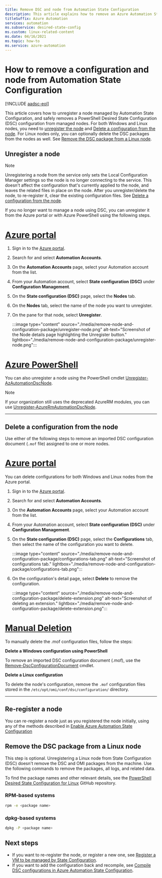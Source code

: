 ```yaml
---
title: Remove DSC and node from Automation State Configuration
description: This article explains how to remove an Azure Automation State Configuration (DSC) configuration document assigned and unregister a managed node.
titleSuffix: Azure Automation
services: automation
ms.subservice: desired-state-config
ms.custom: linux-related-content
ms.date: 04/16/2021
ms.topic: how-to
ms.service: azure-automation
---
```


# How to remove a configuration and node from Automation State Configuration

[!INCLUDE [aadsc-eol](~/includes/dsc-automation/aadsc-eol.md)]

This article covers how to unregister a node managed by Automation State Configuration, and safely
removes a PowerShell Desired State Configuration (DSC) configuration from managed nodes. For both
Windows and Linux nodes, you need to [unregister the node][09] and
[Delete a configuration from the node][07]. For Linux nodes only, you can optionally delete the DSC
packages from the nodes as well. See [Remove the DSC package from a Linux node][08].

## Unregister a node

> [!NOTE]
> Unregistering a node from the service only sets the Local Configuration Manager settings so the
> node is no longer connecting to the service. This doesn't affect the configuration that's
> currently applied to the node, and leaves the related files in place on the node. After you
> unregister/delete the node, to re-register it, clear the existing configuration files. See
> [Delete a configuration from the node][07].

If you no longer want to manage a node using DSC, you can unregister it from the Azure portal or
with Azure PowerShell using the following steps.

# [Azure portal](#tab/azureportal)

1. Sign in to the [Azure portal][11].
1. Search for and select **Automation Accounts**.
1. On the **Automation Accounts** page, select your Automation account from the list.
1. From your Automation account, select **State configuration (DSC)** under **Configuration Management**.
1. On the **State configuration (DSC)** page, select the **Nodes** tab.
1. On the **Nodes** tab, select the name of the node you want to unregister.
1. On the pane for that node, select **Unregister**.

   :::image type="content" source="./media/remove-node-and-configuration-package/unregister-node.png" alt-text="Screenshot of the Node details page highlighting the Unregister button." lightbox="./media/remove-node-and-configuration-package/unregister-node.png":::

# [Azure PowerShell](#tab/powershell)

You can also unregister a node using the PowerShell cmdlet [Unregister-AzAutomationDscNode][04].

>[!NOTE]
> If your organization still uses the deprecated AzureRM modules, you can use
> [Unregister-AzureRmAutomationDscNode][05].

---


## Delete a configuration from the node

Use either of the following steps to remove an imported DSC configuration document (`.mof` file)
assigned to one or more nodes.

# [Azure portal](#tab/delete-azureportal)

You can delete configurations for both Windows and Linux nodes from the Azure portal.

1. Sign in to the [Azure portal][11].
1. Search for and select **Automation Accounts**.
1. On the **Automation Accounts** page, select your Automation account from the list.
1. From your Automation account, select **State configuration (DSC)** under **Configuration
   Management**.
1. On the **State configuration (DSC)** page, select the **Configurations** tab, then select the name
   of the configuration you want to delete.

   :::image type="content" source="./media/remove-node-and-configuration-package/configurations-tab.png" alt-text="Screenshot of configurations tab." lightbox="./media/remove-node-and-configuration-package/configurations-tab.png":::

1. On the configuration's detail page, select **Delete** to remove the configuration.

   :::image type="content" source="./media/remove-node-and-configuration-package/delete-extension.png" alt-text="Screenshot of deleting an extension." lightbox="./media/remove-node-and-configuration-package/delete-extension.png":::

# [Manual Deletion](#tab/manual-delete-azureportal)

To manually delete the .mof configuration files, follow the steps:

**Delete a Windows configuration using PowerShell**

To remove an imported DSC configuration document (.mof), use the
[Remove-DscConfigurationDocument][06] cmdlet.

**Delete a Linux configuration**

To delete the node's configuration, remove the `.mof` configuration files stored in the
`/etc/opt/omi/conf/dsc/configuration/` directory.


---

## Re-register a node

You can re-register a node just as you registered the node initially, using any of the methods
described in [Enable Azure Automation State Configuration][02]


## Remove the DSC package from a Linux node

This step is optional. Unregistering a Linux node from State Configuration (DSC) doesn't remove the
DSC and OMI packages from the machine. Use the following commands to remove the packages, all logs,
and related data.

To find the package names and other relevant details, see the
[PowerShell Desired State Configuration for Linux][10] GitHub repository.

### RPM-based systems

```bash
rpm -e <package name>
```

### dpkg-based systems

```bash
dpkg -P <package name>
```

 ## Next steps

- If you want to re-register the node, or register a new one, see
  [Register a VM to be managed by State Configuration][03].
- If you want to add the configuration back and recompile, see
  [Compile DSC configurations in Azure Automation State Configuration][01].

<!-- updated link references -->
[01]: ../automation-dsc-compile.md
[02]: ../automation-dsc-onboarding.md
[03]: ../tutorial-configure-servers-desired-state.md#register-a-vm-to-be-managed-by-state-configuration
[04]: /powershell/module/az.automation/unregister-azautomationdscnode
[05]: /powershell/module/azurerm.automation/unregister-azurermautomationdscnode
[06]: /powershell/module/psdesiredstateconfiguration/remove-dscconfigurationdocument
[07]: #delete-a-configuration-from-the-node
[08]: #remove-the-dsc-package-from-a-linux-node
[09]: #unregister-a-node
[10]: https://github.com/Microsoft/PowerShell-DSC-for-Linux
[11]: https://portal.azure.com

